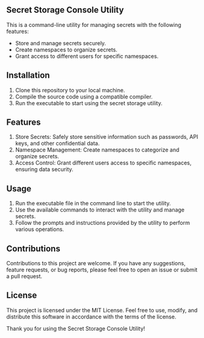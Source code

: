 ## Secret Storage Console Utility

This is a command-line utility for managing secrets with the following features:

- Store and manage secrets securely.
- Create namespaces to organize secrets.
- Grant access to different users for specific namespaces.

## Installation
1. Clone this repository to your local machine.
2. Compile the source code using a compatible compiler.
3. Run the executable to start using the secret storage utility.

## Features
1. Store Secrets: Safely store sensitive information such as passwords, API keys, and other confidential data.
2. Namespace Management: Create namespaces to categorize and organize secrets.
3. Access Control: Grant different users access to specific namespaces, ensuring data security.

## Usage
1. Run the executable file in the command line to start the utility.
2. Use the available commands to interact with the utility and manage secrets.
3. Follow the prompts and instructions provided by the utility to perform various operations.

## Contributions
Contributions to this project are welcome. If you have any suggestions, feature requests, or bug reports, please feel free to open an issue or submit a pull request.

## License
This project is licensed under the MIT License. Feel free to use, modify, and distribute this software in accordance with the terms of the license.

Thank you for using the Secret Storage Console Utility!
